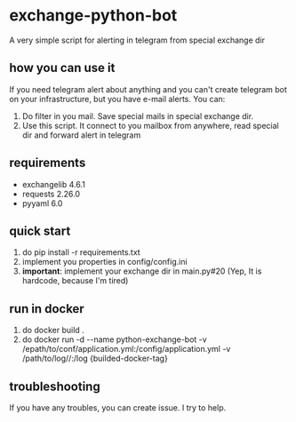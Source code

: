 # exchange-python-bot

A very simple script for alerting in telegram from special exchange dir

## how you can use it

If you need telegram alert about anything and you can't create telegram bot on your infrastructure, but you have e-mail alerts.
You can:

1. Do filter in you mail. Save special mails in special exchange dir.
2. Use this script. It connect to you mailbox from anywhere, read special dir and forward alert in telegram

## requirements

- exchangelib 4.6.1
- requests 2.26.0
- pyyaml 6.0

## quick start

1. do pip install -r requirements.txt
2. implement you properties in config/config.ini
3. **important**: implement your exchange dir in main.py#20 (Yep, It is hardcode, because I'm tired)

## run in docker

1. do docker build .
2. do docker run -d --name python-exchange-bot -v /epath/to/conf/application.yml:/config/application.yml -v /path/to/log//:/log {builded-docker-tag}

## troubleshooting

If you have any troubles, you can create issue. I try to help.
